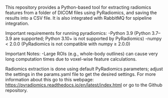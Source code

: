 This repository provides a Python-based tool for extracting radiomics features from a folder of DICOM files using PyRadiomics, and saving the results into a CSV file. It is also integrated with RabbitMQ for spipeline integration.

Important requirements for running pyradiomics:
-Python 3.9 (Python 3.7–3.9 are supported; Python 3.10+ is not supported by PyRadiomics)
-numpy < 2.0.0 (PyRadiomics is not compatible with numpy ≥ 2.0.0)

Important Notes:
-Large ROIs (e.g., whole-body outlines) can cause very long computation times due to voxel-wise feature calculations.

Radiomics extraction is done using default PyRadiomics parameters; adjust the settings in the params.yaml file to get the desired settings. For more information about this go to this 
webpage: https://pyradiomics.readthedocs.io/en/latest/index.html or go to the Github repository.
